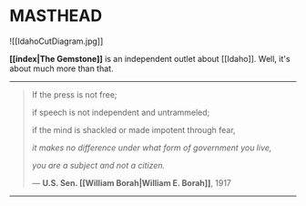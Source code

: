 # MASTHEAD

![[IdahoCutDiagram.jpg]]

**[[index|The Gemstone]]** is an independent outlet about [[Idaho]]. Well, it's about much more than that.

---

>If the press is not free; 
>
>if speech is not independent and untrammeled; 
>
>if the mind is shackled or made impotent through fear, 
>
>*it makes no difference under what form of government you live,* 
>
>*you are a subject and not a citizen.*
>
>— **U.S. Sen. [[William Borah|William E. Borah]]**, 1917

--- 
